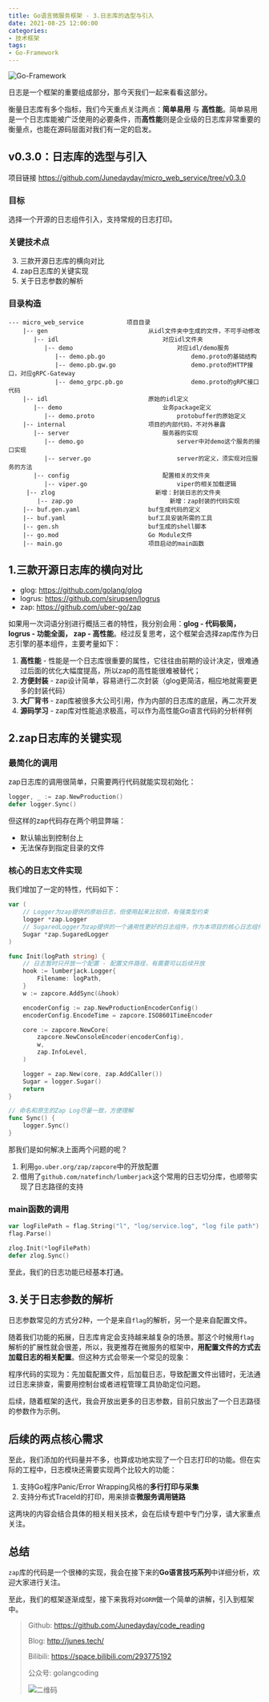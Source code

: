 ```yaml
---
title: Go语言微服务框架 - 3.日志库的选型与引入
date: 2021-08-25 12:00:00
categories: 
- 技术框架
tags:
- Go-Framework
---
```


![Go-Framework](https://i.loli.net/2021/08/15/QfmqMJGaNOgt7LC.jpg)

日志是一个框架的重要组成部分，那今天我们一起来看看这部分。

衡量日志库有多个指标，我们今天重点关注两点：**简单易用** 与 **高性能**。简单易用是一个日志库能被广泛使用的必要条件，而**高性能**则是企业级的日志库非常重要的衡量点，也能在源码层面对我们有一定的启发。

<!-- more -->

## v0.3.0：日志库的选型与引入

项目链接 https://github.com/Junedayday/micro_web_service/tree/v0.3.0

### 目标

选择一个开源的日志组件引入，支持常规的日志打印。

### 关键技术点

3. 三款开源日志库的横向对比
2. zap日志库的关键实现
3. 关于日志参数的解析

### 目录构造

```
--- micro_web_service            项目目录
	|-- gen                            从idl文件夹中生成的文件，不可手动修改
	   |-- idl                             对应idl文件夹
	      |-- demo                             对应idl/demo服务
	         |-- demo.pb.go                        demo.proto的基础结构
	         |-- demo.pb.gw.go                     demo.proto的HTTP接口，对应gRPC-Gateway
	         |-- demo_grpc.pb.go                   demo.proto的gRPC接口代码
	|-- idl                            原始的idl定义
	   |-- demo                            业务package定义
	      |-- demo.proto                       protobuffer的原始定义
	|-- internal                       项目的内部代码，不对外暴露
	   |-- server                          服务器的实现
	      |-- demo.go                          server中对demo这个服务的接口实现
	      |-- server.go                        server的定义，须实现对应服务的方法
	   |-- config                          配置相关的文件夹
	      |-- viper.go                         viper的相关加载逻辑
     |-- zlog                            新增：封装日志的文件夹
        |-- zap.go                           新增：zap封装的代码实现
	|-- buf.gen.yaml                   buf生成代码的定义
	|-- buf.yaml                       buf工具安装所需的工具
	|-- gen.sh                         buf生成的shell脚本
	|-- go.mod                         Go Module文件
	|-- main.go                        项目启动的main函数
```

## 1.三款开源日志库的横向对比

- glog: https://github.com/golang/glog
- logrus: https://github.com/sirupsen/logrus
- zap: https://github.com/uber-go/zap

如果用一次词语分别进行概括三者的特性，我分别会用：**glog - 代码极简，logrus - 功能全面， zap - 高性能**。经过反复思考，这个框架会选择zap库作为日志引擎的基本组件，主要考量如下：

1. **高性能** - 性能是一个日志库很重要的属性，它往往由前期的设计决定，很难通过后面的优化大幅度提高，所以zap的高性能很难被替代；
2. **方便封装** - zap设计简单，容易进行二次封装（glog更简洁，相应地就需要更多的封装代码）
3. **大厂背书** - zap库被很多大公司引用，作为内部的日志库的底层，再二次开发
4. **源码学习** - zap库对性能追求极高，可以作为高性能Go语言代码的分析样例

## 2.zap日志库的关键实现

### 最简化的调用

zap日志库的调用很简单，只需要两行代码就能实现初始化：

```go
logger, _ := zap.NewProduction()
defer logger.Sync()
```

但这样的zap代码存在两个明显弊端：

- 默认输出到控制台上
- 无法保存到指定目录的文件

### 核心的日志文件实现

我们增加了一定的特性，代码如下：

```go
var (
	// Logger为zap提供的原始日志，但使用起来比较烦，有强类型约束
	logger *zap.Logger
	// SugaredLogger为zap提供的一个通用性更好的日志组件，作为本项目的核心日志组件
	Sugar *zap.SugaredLogger
)

func Init(logPath string) {
	// 日志暂时只开放一个配置 - 配置文件路径，有需要可以后续开放
	hook := lumberjack.Logger{
		Filename: logPath,
	}
	w := zapcore.AddSync(&hook)

	encoderConfig := zap.NewProductionEncoderConfig()
	encoderConfig.EncodeTime = zapcore.ISO8601TimeEncoder

	core := zapcore.NewCore(
		zapcore.NewConsoleEncoder(encoderConfig),
		w,
		zap.InfoLevel,
	)

	logger = zap.New(core, zap.AddCaller())
	Sugar = logger.Sugar()
	return
}

// 命名和原生的Zap Log尽量一致，方便理解
func Sync() {
	logger.Sync()
}
```

那我们是如何解决上面两个问题的呢？

1. 利用`go.uber.org/zap/zapcore`中的开放配置
2. 借用了`github.com/natefinch/lumberjack`这个常用的日志切分库，也顺带实现了日志路径的支持

### main函数的调用

```go
var logFilePath = flag.String("l", "log/service.log", "log file path")
flag.Parse()

zlog.Init(*logFilePath)
defer zlog.Sync()
```

至此，我们的日志功能已经基本打通。

## 3.关于日志参数的解析

日志参数常见的方式分2种，一个是来自`flag`的解析，另一个是来自配置文件。

随着我们功能的拓展，日志库肯定会支持越来越复杂的场景。那这个时候用`flag`解析的扩展性就会很差，所以，我更推荐在微服务的框架中，**用配置文件的方式去加载日志的相关配置**。但这种方式会带来一个常见的现象：

程序代码的实现为：先加载配置文件，后加载日志，导致配置文件出错时，无法通过日志来排查，需要用控制台或者进程管理工具协助定位问题。

后续，随着框架的迭代，我会开放出更多的日志参数，目前只放出了一个日志路径的参数作为示例。

## 后续的两点核心需求

至此，我们添加的代码量并不多，也算成功地实现了一个日志打印的功能。但在实际的工程中，日志模块还需要实现两个比较大的功能：

1. 支持Go程序Panic/Error Wrapping风格的**多行打印与采集**
2. 支持分布式TraceId的打印，用来排查**微服务调用链路**

这两块的内容会结合具体的相关相关技术，会在后续专题中专门分享，请大家重点关注。

## 总结

`zap`库的代码是一个很棒的实现，我会在接下来的**Go语言技巧系列**中详细分析，欢迎大家进行关注。

至此，我们的框架逐渐成型，接下来我将对`GORM`做一个简单的讲解，引入到框架中。



> Github: https://github.com/Junedayday/code_reading
>
> Blog: http://junes.tech/
>
> Bilibili: https://space.bilibili.com/293775192
>
> 公众号: golangcoding
>
>  ![二维码](https://i.loli.net/2021/02/28/RPzy7Hjc9GZ8I3e.jpg)

